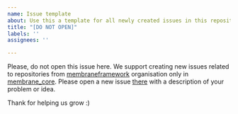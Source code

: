 ```yaml
---
name: Issue template
about: Use this a template for all newly created issues in this repository.
title: "[DO NOT OPEN]"
labels: ''
assignees: ''

---
```


Please, do not open this issue here. We support creating new issues related to repositories from [membraneframework](https://github.com/membraneframework) organisation only in [membrane_core](https://github.com/membraneframework/membrane_core).  Please open a new issue [there](https://github.com/membraneframework/membrane_core) with a description of your problem or idea.

Thank for helping us grow :)
